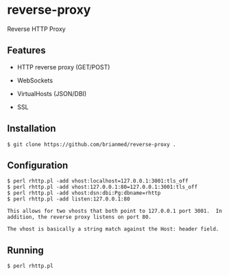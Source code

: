 reverse-proxy
==============

Reverse HTTP Proxy

## Features

   * HTTP reverse proxy (GET/POST)

   * WebSockets

   * VirtualHosts (JSON/DBI)

   * SSL

## Installation

    $ git clone https://github.com/brianmed/reverse-proxy .

## Configuration

    $ perl rhttp.pl -add vhost:localhost=127.0.0.1:3001:tls_off
    $ perl rhttp.pl -add vhost:127.0.0.1:80=127.0.0.1:3001:tls_off
    $ perl rhttp.pl -add vhost:dsn:dbi:Pg:dbname=rhttp
    $ perl rhttp.pl -add listen:127.0.0.1:80

    This allows for two vhosts that both point to 127.0.0.1 port 3001.  In
    addition, the reverse proxy listens on port 80.

    The vhost is basically a string match against the Host: header field.

## Running

    $ perl rhttp.pl

